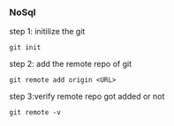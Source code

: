 ### NoSql

step 1: initilize the git
```commandline
git init
```
step 2: add the remote repo of git
```commandline
git remote add origin <URL>
```

step 3:verify remote repo got added or not
```commandline
git remote -v
```
